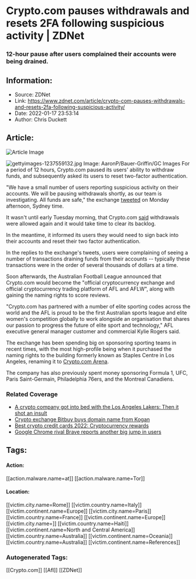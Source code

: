 # Crypto.com pauses withdrawals and resets 2FA following suspicious activity | ZDNet
### 12-hour pause after users complained their accounts were being drained.

## Information:
+ Source: ZDNet
+ Link: https://www.zdnet.com/article/crypto-com-pauses-withdrawals-and-resets-2fa-following-suspicious-activity/
+ Date: 2022-01-17 23:53:14
+ Author: Chris Duckett


## Article:
![Article Image](https://www.zdnet.com/a/img/resize/00d69e85bff004871464a75966f79462fbcc3d69/2022/01/17/927a41e1-986e-48b9-b94b-0e112735aaa7/gettyimages-1237559132.jpg?width=770&height=578&fit=crop&auto=webp)

![gettyimages-1237559132.jpg](https://www.zdnet.com/a/img/resize/81178c855662420d9e08432e2841a81cbb0e47f1/2022/01/17/927a41e1-986e-48b9-b94b-0e112735aaa7/gettyimages-1237559132.jpg?fit=bounds&auto=webp)
 Image: AaronP/Bauer-Griffin/GC Images
 For a period of 12 hours, Crypto.com paused its users' ability to withdraw funds, and subsequently asked its users to reset two-factor authentication. 

"We have a small number of users reporting suspicious activity on their accounts. We will be pausing withdrawals shortly, as our team is investigating. All funds are safe," the exchange [tweeted](https://twitter.com/cryptocom/status/1482936866001207296) on Monday afternoon, Sydney time. 

It wasn't until early Tuesday morning, that Crypto.com [said](https://twitter.com/cryptocom/status/1483132559530029061) withdrawals were allowed again and it would take time to clear its backlog. 

In the meantime, it informed its users they would need to sign back into their accounts and reset their two factor authentication. 

In the replies to the exchange's tweets, users were complaining of seeing a number of transactions draining funds from their accounts -- typically these transactions were in the order of several thousands of dollars at a time. 

Soon afterwards, the Australian Football League announced that Crypto.com would become the "official cryptocurrency exchange and official cryptocurrency trading platform of AFL and AFLW", along with gaining the naming rights to score reviews. 

"Crypto.com has partnered with a number of elite sporting codes across the world and the AFL is proud to be the first Australian sports league and elite women's competition globally to work alongside an organisation that shares our passion to progress the future of elite sport and technology," AFL executive general manager customer and commercial Kylie Rogers said. 






The exchange has been spending big on sponsoring sporting teams in recent times, with the most high-profile being when it purchased the naming rights to the building formerly known as Staples Centre in Los Angeles, renaming it to [Crypto.com Arena](https://www.zdnet.com/article/a-crypto-company-got-into-bed-with-the-los-angeles-lakers-then-it-shot-an-insult/). 

The company has also previously spent money sponsoring Formula 1, UFC, Paris Saint-Germain, Philadelphia 76ers, and the Montreal Canadiens. 

### Related Coverage

* [A crypto company got into bed with the Los Angeles Lakers: Then it shot an insult](/article/a-crypto-company-got-into-bed-with-the-los-angeles-lakers-then-it-shot-an-insult/)
* [Crypto exchange Bitbuy buys domain name from Kogan](/article/crypto-exchange-bitbuy-buys-domain-name-from-kogan/)
* [Best crypto credit cards 2022: Cryptocurrency rewards](/article/best-crypto-credit-card/)
* [Google Chrome rival Brave reports another big jump in users](/article/google-chrome-rival-brave-reports-another-big-jump-in-users/)





## Tags:

#### Action:
[[action.malware.name=at]] [[action.malware.name=Tor]]

#### Location:
[[victim.city.name=Rome]] [[victim.country.name=Italy]] [[victim.continent.name=Europe]] [[victim.city.name=Paris]] [[victim.country.name=France]] [[victim.continent.name=Europe]] [[victim.city.name=]] [[victim.country.name=Haiti]] [[victim.continent.name=North and Central America]] [[victim.country.name=Australia]] [[victim.continent.name=Oceania]] [[victim.country.name=Australia]] [[victim.continent.name=References]]

### Autogenerated Tags:
[[Crypto.com]] [[Afl]] [[ZDNet]]

